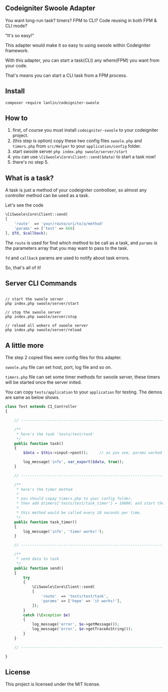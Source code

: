 
## Codeigniter Swoole Adapter

You want long-run task? timers? FPM to CLI? Code reusing in both FPM & CLI mode?

"It's so easy!"

This adapter would make it so easy to using swoole within Codeigniter framework.

With this adapter, you can start a task(CLI) any where(FPM) you want from your code.

That's means you can start a CLI task from a FPM process.


## Install

```shell
composer require lanlin/codeigniter-swoole
```


## How to

1. first, of course you must install `codeigniter-swoole` to your codeigniter project.
2. (this step is option) copy these two config files `swoole.php` and `timers.php` from `src/Helper` to your `application/config` folder.
3. start swoole server `php index.php swoole/server/start`
4. you can use `\CiSwoole\Core\Client::send($data)` to start a task now!
5. there's no step 5.


## What is a task?
A task is just a method of your codeigniter controlloer, so almost any controller method can be used as a task.

Let's see the code

```php
\CiSwoole\Core\Client::send(
[
    'route'  => 'your/route/uri/to/a/method'
    'params' => ['test' => 666]
], $fd, $callback);
```

The `route` is used for find which method to be call as a task, and `params` is the parameters array that you may want to pass to the task.

`fd` and `callback` params are used to notify about task errors.

So, that's all of it!


## Server CLI Commands

```shell

// start the swoole server
php index.php swoole/server/start

// stop the swoole server
php index.php swoole/server/stop

// reload all wokers of swoole server
php index.php swoole/server/reload

```


## A little more

The step 2 copied files were config files for this adapter.

`swoole.php` file can set host, port, log file and so on.

`timers.php` file can set some timer methods for swoole server, these timers will be started once the server inited.

You can copy `tests/application` to your `application` for testing. The demos are same as below shows.


```php
class Test extends CI_Controller
{

    // ------------------------------------------------------------------------------

    /**
     * here's the task 'tests/test/task'
     */
    public function task()
    {
        $data = $this->input->post();     // as you see, params worked like normally post data

        log_message('info', var_export($data, true));
    }

    // ------------------------------------------------------------------------------

    /**
     * here's the timer method
     *
     * you should copay timers.php to your config folder,
     * then add $timers['tests/test/task_timer'] = 10000; and start the swoole server.
     *
     * this method would be called every 10 seconds per time.
     */
    public function task_timer()
    {
        log_message('info', 'timer works!');
    }

    // ------------------------------------------------------------------------------

    /**
     * send data to task
     */
    public function send()
    {
        try
        {
            \CiSwoole\Core\Client::send(
            [
                'route'  => 'tests/test/task',
                'params' => ['hope' => 'it works!'],
            ]);
        }
        catch (\Exception $e)
        {
            log_message('error', $e->getMessage());
            log_message('error', $e->getTraceAsString());
        }
    }

    // ------------------------------------------------------------------------------

}
```


## License

This project is licensed under the MIT license.
